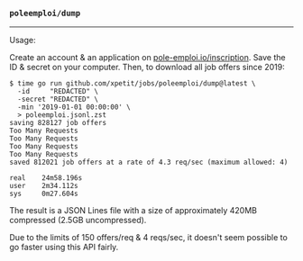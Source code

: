 ### `poleemploi/dump`

---

Usage:

Create an account & an application on [pole-emploi.io/inscription](https://pole-emploi.io/inscription).
Save the ID & secret on your computer. Then, to download all job offers since 2019:

```
$ time go run github.com/xpetit/jobs/poleemploi/dump@latest \
  -id     "REDACTED" \
  -secret "REDACTED" \
  -min '2019-01-01 00:00:00' \
  > poleemploi.jsonl.zst
saving 828127 job offers
Too Many Requests
Too Many Requests
Too Many Requests
Too Many Requests
saved 812021 job offers at a rate of 4.3 req/sec (maximum allowed: 4)

real    24m58.196s
user    2m34.112s
sys     0m27.604s
```

The result is a JSON Lines file with a size of approximately 420MB compressed (2.5GB uncompressed).

Due to the limits of 150 offers/req & 4 reqs/sec, it doesn't seem possible to go faster using this API fairly.
